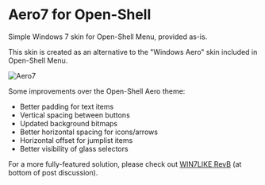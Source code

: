 # Aero7 for Open-Shell
Simple Windows 7 skin for Open-Shell Menu, provided as-is.

This skin is created as an alternative to the "Windows Aero" skin included in Open-Shell Menu.

![Aero7](https://user-images.githubusercontent.com/61938331/104110162-d401cf00-52a2-11eb-83aa-1518352272c8.png)

Some improvements over the Open-Shell Aero theme:

 - Better padding for text items
 - Vertical spacing between buttons
 - Updated background bitmaps
 - Better horizontal spacing for icons/arrows
 - Horizontal offset for jumplist items
 - Better visibility of glass selectors

For a more fully-featured solution, please check out [WIN7LIKE RevB](http://www.classicshell.net/forum/viewtopic.php?t=5824) (at bottom of post discussion).
